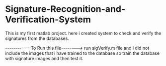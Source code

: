 # Signature-Recognition-and-Verification-System
This is my first matlab project. here i created system to check and verify the signatures from the databases.

-------------To Run this file-------->
run sigVerify.m file and i did not include the images that i have trained to the database so train the database with signature images and then test it.
